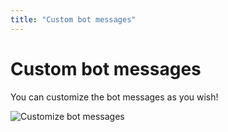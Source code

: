 ```yaml
---
title: "Custom bot messages"
---
```


# Custom bot messages

You can customize the bot messages as you wish!

![Customize bot messages](/images/docs/custom-bot-messages.png)
